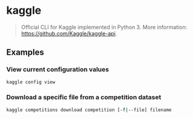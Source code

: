 # kaggle

> Official CLI for Kaggle implemented in Python 3. More information: <https://github.com/Kaggle/kaggle-api>.

## Examples

### View current configuration values

```bash
kaggle config view
```

### Download a specific file from a competition dataset

```bash
kaggle competitions download competition [-f|--file] filename
```
